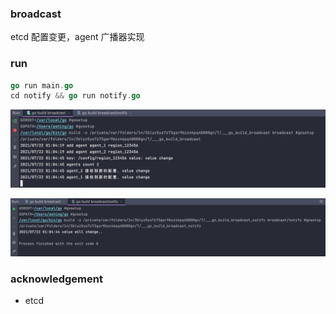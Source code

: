 ### broadcast

etcd 配置变更，agent 广播器实现

### run

```go
go run main.go
cd notify && go run notify.go
```

![image-20210722012303177](img/image-20210722012303177.png)

![image-20210722012307043](img/image-20210722012307043.png)

### acknowledgement

- etcd